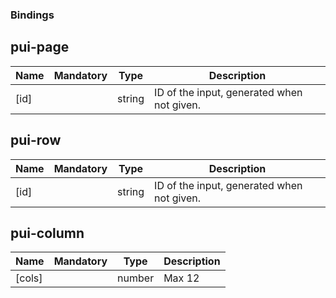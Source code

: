### Bindings

## pui-page
Name      | Mandatory | Type        | Description
--------- | --------- | ----------- | -----------
[id] | | string | ID of the input, generated when not given.

## pui-row
Name      | Mandatory | Type        | Description
--------- | --------- | ----------- | -----------
[id] | | string | ID of the input, generated when not given.

## pui-column
Name      | Mandatory | Type        | Description
--------- | --------- | ----------- | -----------
[cols] | | number | Max 12

